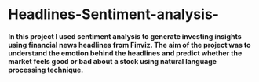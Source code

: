# Headlines-Sentiment-analysis-
#### In this project I used sentiment analysis to generate investing insights using financial news headlines from Finviz. The aim of the project was to understand the emotion behind the headlines and predict whether the market feels good or bad about a stock using natural language processing technique. 
